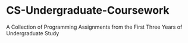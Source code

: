 # CS-Undergraduate-Coursework
A Collection of Programming Assignments from the First Three Years of Undergraduate Study
